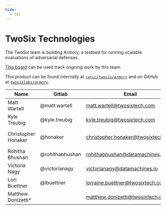 ```yaml
---
hide:
  - toc
---
```


# TwoSix Technologies

The TwoSix team is building Armory, a testbed for running scalable evaluations of adversarial defenses. 

[This board](https://gitlab.jatic.net/jatic/twosix/armory/-/boards/34) can be used track ongoing work by this team. 

This product can be found internally at [`jatic/twosix/armory`](https://gitlab.jatic.net/jatic/twosix/armory) and on GitHub at [`twosixlabs/armory`](https://github.com/twosixlabs/armory).

| Name | Gitlab | Email | Org | Role |
| ---- | ------ | ----- | --- | ---- |
| Matt Wartell | @matt.wartell | matt.wartell@twosixtech.com | TwoSix | Scrum Master |
| Kyle Treubig | @kyle.treubig | kyle.treubig@twosixtech.com | TwoSix | Software Engineer |
| Christopher Honaker | @honaker | christopher.honaker@twosixtech.com | TwoSix | Machine Learning Engineer |
| Rohitha Bhushan | @rohithabhushan | rohithabhushan@datamachines.io | Data Machines | Data Scientist | 
| Victoria Nagy | @victorianagy | victorianagy@datamachines.io | Data Machines | Data Scientist |
| Lori Buettner | @lbuettner | lorraine.buettner@twosixtech.com | TwoSix | Developer |
| Matthew Donizetti* | | matthew.donizetti@twosixtech.com | TwoSix | Principal Investigator |
